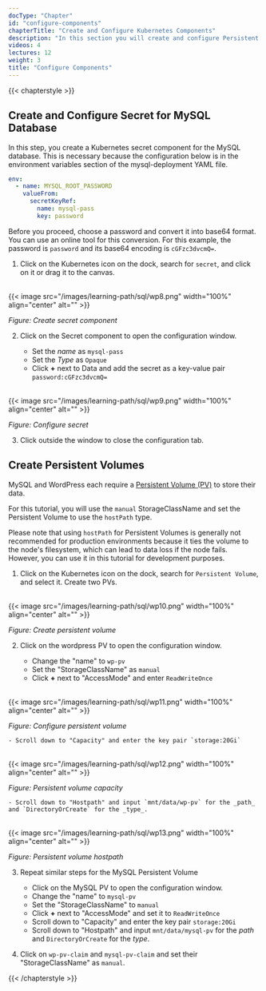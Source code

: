```yaml
---
docType: "Chapter"
id: "configure-components"
chapterTitle: "Create and Configure Kubernetes Components"
description: "In this section you will create and configure Persistent Volumes, Persistent Volume Claims and a Secret for the Database."
videos: 4
lectures: 12
weight: 3
title: "Configure Components"
---
```


{{< chapterstyle >}}

<h2 class="chapter-sub-heading">Create and Configure Secret for MySQL Database</h2>

In this step, you create a Kubernetes secret component for the MySQL database. This is necessary because the configuration below is in the environment variables section of the mysql-deployment YAML file.

```yaml
env:
  - name: MYSQL_ROOT_PASSWORD
    valueFrom:
      secretKeyRef:
        name: mysql-pass
        key: password
```

Before you proceed, choose a password and convert it into base64 format. You can use an online tool for this conversion. For this example, the password is `password` and its base64 encoding is `cGFzc3dvcmQ=`.

1. Click on the Kubernetes icon on the dock, search for `secret`, and click on it or drag it to the canvas.

<br />
{{< image src="/images/learning-path/sql/wp8.png" width="100%" align="center" alt="" >}}

_Figure: Create secret component_

2. Click on the Secret component to open the configuration window.

   - Set the _name_ as `mysql-pass`
   - Set the _Type_ as `Opaque`
   - Click **+** next to Data and add the secret as a key-value pair `password:cGFzc3dvcmQ=`

<br />
{{< image src="/images/learning-path/sql/wp9.png" width="100%" align="center" alt="" >}}

_Figure: Configure secret_

3. Click outside the window to close the configuration tab.

<h2 class="chapter-sub-heading">Create Persistent Volumes</h2>

MySQL and WordPress each require a [Persistent Volume (PV)](https://kubernetes.io/docs/concepts/storage/persistent-volumes/) to store their data.

For this tutorial, you will use the `manual` StorageClassName and set the Persistent Volume to use the `hostPath` type.

Please note that using `hostPath` for Persistent Volumes is generally not recommended for production environments because it ties the volume to the node's filesystem, which can lead to data loss if the node fails. However, you can use it in this tutorial for development purposes.

1. Click on the Kubernetes icon on the dock, search for `Persistent Volume`, and select it. Create two PVs.

<br />
{{< image src="/images/learning-path/sql/wp10.png" width="100%" align="center" alt="" >}}

_Figure: Create persistent volume_

2. Click on the wordpress PV to open the configuration window.

   - Change the "name" to `wp-pv`
   - Set the "StorageClassName" as `manual`
   - Click **+** next to "AccessMode" and enter `ReadWriteOnce`

<br />
{{< image src="/images/learning-path/sql/wp11.png" width="100%" align="center" alt="" >}}

_Figure: Configure persistent volume_

    - Scroll down to "Capacity" and enter the key pair `storage:20Gi`

<br />
{{< image src="/images/learning-path/sql/wp12.png" width="100%" align="center" alt="" >}}

_Figure: Persistent volume capacity_

    - Scroll down to "Hostpath" and input `mnt/data/wp-pv` for the _path_ and `DirectoryOrCreate` for the _type_.

<br />
{{< image src="/images/learning-path/sql/wp13.png" width="100%" align="center" alt="" >}}

_Figure: Persistent volume hostpath_

3. Repeat similar steps for the MySQL Persistent Volume

   - Click on the MySQL PV to open the configuration window.
   - Change the "name" to `mysql-pv`
   - Set the "StorageClassName" to `manual`
   - Click **+** next to "AccessMode" and set it to `ReadWriteOnce`
   - Scroll down to "Capacity" and enter the key pair `storage:20Gi`
   - Scroll down to "Hostpath" and input `mnt/data/mysql-pv` for the _path_ and `DirectoryOrCreate` for the _type_.

4. Click on `wp-pv-claim` and `mysql-pv-claim` and set their "StorageClassName" as `manual`.

{{< /chapterstyle >}}
